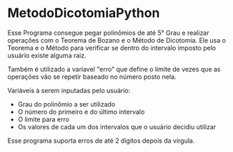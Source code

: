 # MetodoDicotomiaPython
Esse Programa consegue pegar polinômios de até 5° Grau e realizar operações com o Teorema de Bozano e o Método de Dicotomia.
Ele usa o Teorema e o Método para verificar se dentro do intervalo imposto pelo usuário existe alguma raiz.

Também é utilizado a varíavel "erro" que define o limite de vezes que as operações vão se repetir baseado no número posto nela.

Variáveis à serem inputadas pelo usuário:
- Grau do polinômio a ser utilizado
- O número do primeiro e do último intervalo
- O limite para erro
- Os valores de cada um dos intervalos que o usuário decidiu utilizar

Esse programa suporta erros de até 2 dígitos depois da vírgula.
